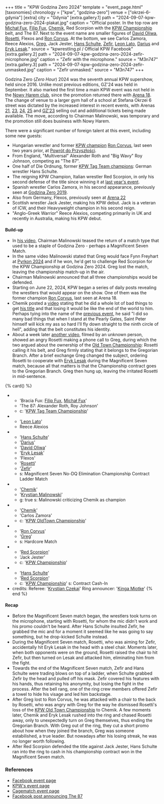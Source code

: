 +++
title = "KPW Godzina Zero 2024"
template = "event_page.html"
[taxonomies]
chronology = ["kpw", "godzina-zero"]
venue = ["okrzei-6-gdynia"]
[extra]
city = "Gdynia"
[extra.gallery.1]
path = "2024-09-07-kpw-godzina-zero-2024-plakat.jpg"
caption = "Official poster. In the top row are [Michał Fux](@/w/michal-fux.md), [Filip Fux](@/w/filip-fux.md), [Chemik](@/w/chemik.md), Red Scorpion with the [KPW Championship](@/c/kpw-championship.md) belt, and The 87. Next to the event name are smaller figures of [David Oliwa](@/w/david-oliwa.md), [Rosetti](@/w/rosetti.md), Flexos and [Ron Corvus](@/w/ron-corvus.md). At the bottom, we see Carlos Zamora, Reece Alexios, [Greg](@/w/greg.md), Jack Jester, [Hans Schulte](@/w/hans-schulte.md), [Zefir](@/w/zefir.md), [Leon Lato](@/w/leon-lato.md), [Darius](@/w/darius.md) and [Eryk Lesak](@/w/eryk-lesak.md)."
source = "kpwrestling.pl / Official KPW Facebook"
[extra.gallery.2]
path = "2024-09-07-kpw-godzina-zero-2024-zefir-microphone.jpg"
caption = "Zefir with the microphone."
source = "M3n747"
[extra.gallery.3]
path = "2024-09-07-kpw-godzina-zero-2024-zefir-unmasked.jpg"
caption = "Zefir unmasked."
source = "M3n747"
+++

Godzina Zero (_Zero Hour_) 2024 was the seventh annual KPW supershow, held since 2016.
Unlike most previous editions, GZ'24 was held in September.
It also marked the first time a main KPW event was not held in the [Nowy Harem club](@/v/atlantic-nh-gdynia.md), since the promotion returned there with [Arena 18](@/e/kpw/2022-03-18-kpw-arena-18-powrot-do-przyszlosci.md).
The change of venue to a larger gym hall of a school at Stefana Okrzei 6 street was dictated by the increased interest in recent events, with Arenas [21](@/e/kpw/2023-02-24-kpw-arena-21.md), [23](@/e/kpw/2023-11-24-kpw-arena-23.md), [24](@/e/kpw/2024-02-16-kpw-arena-24-zagrozenie-lawinowe.md), [25](@/e/kpw/2024-05-17-kpw-arena-25.md) and [GZ'23](@/e/kpw/2023-08-18-kpw-godzina-zero-2023.md) selling out and additional tickets being made available.
The move, according to Chairman Malinowski, was temporary and the promotion still does business with Nowy Harem.

There were a significant number of foreign talent at this event, including some new guests:

* Hungarian wrestler and former [KPW champion](@/c/kpw-championship.md) [Ron Corvus](@/w/ron-corvus.md), last seen two years prior, at [Powrót do Przyszłości](@/e/kpw/2022-03-18-kpw-arena-18-powrot-do-przyszlosci.md).
* From England, "Multiversal" Alexander Roth and "Big Wavy" Roy Johnson, competing as "The 87".
* One half of Die Ordnung, former [KPW Tag Team champions](@/c/kpw-tag-team-championship.md): German wrestler Hans Schulte.
* The reigning KPW Champion, Italian wrestler Red Scorpion, in only his second defense of the title since winning it at [last year's event](@/e/kpw/2023-08-18-kpw-godzina-zero-2023.md).
* Spanish wrestler Carlos Zamora, in his second appearance, previously seen at [Godzina Zero 2019](@/e/kpw/2019-08-17-kpw-godzina-zero-2019.md).
* Also from Germany, Flexos, previously seen at [Arena 22](@/e/kpw/2023-05-19-kpw-arena-22.md)
* Scottish wrestler Jack Jester, making his KPW debut. Jack is a veteran of ICW, and their Heavyweight champion in his second reign.
* "Anglo-Greek Warrior" Reece Alexios, competing primarily in UK and recently in Australia, making his KPW debut.

#### Build-up

* In [his video][malinowski-video], Chairman Malinowski teased the return of a match type that used to be a staple of Godzina Zero - perhaps a Magnificent Seven Match.
* In the same video Malinowski stated that Greg would face Fynn Freyhart at [Pyrkon 2024](@/e/kpw/2024-06-15-kpw-pyrkon-2024.md) and if he won, he'd get to challenge Red Scorpion for the KPW Championship at Godzina Zero 2024. Greg lost the match, leaving the championship match-up in the air.
* Chairman Malinowski announced that all three championships would be defended.
* Starting on June 22, 2024, KPW began a series of daily posts revealing the wrestlers that would appear on the show. One of them was the former champion [Ron Corvus](@/w/ron-corvus.md), last seen at Arena 18.
* Chemik posted a [video][chemik-video] stating that he did a whole lot of bad things to get [his title](@/c/kpw-old-town-championship.md) and that losing it would be like the end of the world to him. Perhaps tying into the name of the [previous event](@/e/kpw/2024-05-17-kpw-arena-25.md), he said "I did so many bad things that when I stand at the Pearly Gates, Saint Peter himself will kick my ass so hard I'll fly down straight to the ninth circle of hell", adding that the belt constitutes his identity.
* About a week later [another video][rosetti-video], filmed by an unknown person, showed an angry Rosetti making a phone call to Greg, during which the two argued about the ownership of the [Old Town Championship](@/c/kpw-old-town-championship.md): Rosetti calling it his belt, and Greg firmly stating that it belongs to the Gregorian Branch. After a brief exchange Greg changed the subject, ordering Rosetti to cooperate with [Eryk Lesak](@/w/eryk-lesak.md) during the Magnificent Seven match, because all that matters is that the Championship contract goes to the Gregorian Branch. Greg then hung up, leaving the irritated Rosetti in mid-sentence.

{% card() %}
- - 'Bracia Fux: [Filip Fux](@/w/filip-fux.md), [Michał Fux](@/w/michal-fux.md)'
  - 'The 87: Alexander Roth, Roy Johnson'
  - c: '[KPW Tag Team Championship](@/c/kpw-tag-team-championship.md)'
- - '[Leon Lato](@/w/leon-lato.md)'
  - Reece Alexios
- - '[Hans Schulte](@/w/hans-schulte.md)'
  - '[Darius](@/w/darius.md)'
  - '[David Oliwa](@/w/david-oliwa.md)'
  - '[Eryk Lesak](@/w/eryk-lesak.md)'
  - 'Flexos'
  - '[Rosetti](@/w/rosetti.md)'
  - '[Zefir](@/w/zefir.md)'
  - s: Magnificent Seven No-DQ Elimination Championship Contract Ladder Match
- - '[Chemik](@/w/chemik.md)'
  - '[Krystian Malinowski](@/w/krystian-malinowski.md)'
  - g: true
    s: Malinowski criticizing Chemik as champion
- - '[Chemik](@/w/chemik.md)'
  - 'Carlos Zamora'
  - c: '[KPW OldTown Championship](@/c/kpw-old-town-championship.md)'
- - '[Ron Corvus](@/w/ron-corvus.md)'
  - '[Greg](@/w/greg.md)'
  - s: Hardcore Match
- - '[Red Scorpion](@/w/red-scorpion.md)'
  - 'Jack Jester'
  - c: '[KPW Championship](@/c/kpw-championship.md)'
- - '[Hans Schulte](@/w/hans-schulte.md)'
  - '[Red Scorpion](@/w/red-scorpion.md)'
  - c: '[KPW Championship](@/c/kpw-championship.md)'
    s: Contract Cash-In
- credits:
    Referee: '[Krystian Czekaj](@/w/krystian-czekaj.md)'
    Ring announcer: '[Kinga Miotke](@/w/kinga-miotke.md)'
{% end %}

#### Recap

* Before the Magnificent Seven match began, the wrestlers took turns on the microphone, starting with Rosetti, for whom the mic didn't work and his promo couldn't be heard.
  After Hans Schulte insulted Zefir, he grabbed the mic and for a moment it seemed like he was going to say something, but he drop-kicked Schulte instead.
* During the Magnificent Seven match, Rosetti, who was aiming for Zefir, accidentally hit Eryk Lesak in the head with a steel chair. Moments later, when both opponents were on the ground, Rosetti raised the chair to hit Zefir, but then turned on Lesak and attacked him, eliminating him from the fight.
* Towards the end of the Magnificent Seven match, Zefir and Hans Schulte were trading blows on top of a ladder, when Schulte grabbed Zefir by the head and pulled off his mask. Zefir covered his features with his hands, thus retaining his anonymity, but losing the fight in the process. After the bell rang, one of the ring crew members offered Zefir a towel to hide his visage and led him backstage.
* After Greg lost to Ron Corvus, he was attacked with a chair to the back by Rosetti, who was angry with Greg for the way he dismissed Rosetti's loss of the [KPW Old Town Championship](@/c/kpw-old-town-championship.md) to Chemik.
  A few moments later, Chemik and Eryk Lesak rushed into the ring and chased Rosetti away, only to unexpectedly turn on Greg themselves, thus ending the Gregorian Branch.
  With Greg out of the ring, they cut a short promo about how when they joined the branch, Greg was someone estabilished, a true leader. But nowadays after his losing streak, he was no longer worth following.
* After Red Scorpion defended the title against Jack Jester, Hans Schulte ran into the ring to cash in his championship contract won in the Magnificent Seven match.

### References

* [Facebook event page](https://www.facebook.com/events/1031987541820081/)
* [KPW's event page](https://kpwrestling.pl/events/kpw-godzina-zero-2024/)
* [Cagematch event page](https://www.cagematch.net/?id=1&nr=397161)
* [Facebook post announcing The 87](https://www.facebook.com/kpwrestling/posts/pfbid033YGbDVKzLTZneghCm8eWyJXLbcV651TKT4qaKUu8fhaMDKv9X56zXZ4zDmhTVqkAl)

[malinowski-video]: https://www.youtube.com/watch?v=dZ1HmSC_iqs
[chemik-video]: https://www.youtube.com/watch?v=nJ23NvOAGCM
[rosetti-video]: https://www.youtube.com/watch?v=ddDugsVF4g0
